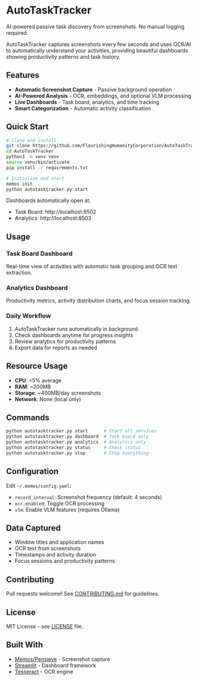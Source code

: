 # AutoTaskTracker

AI-powered passive task discovery from screenshots. No manual logging required.

AutoTaskTracker captures screenshots every few seconds and uses OCR/AI to automatically understand your activities, providing beautiful dashboards showing productivity patterns and task history.

## Features

- **Automatic Screenshot Capture** - Passive background operation
- **AI-Powered Analysis** - OCR, embeddings, and optional VLM processing
- **Live Dashboards** - Task board, analytics, and time tracking
- **Smart Categorization** - Automatic activity classification


## Quick Start

```bash
# Clone and install
git clone https://github.com/FlourishingHumanityCorporation/AutoTaskTracker.git
cd AutoTaskTracker
python3 -m venv venv
source venv/bin/activate
pip install -r requirements.txt

# Initialize and start
memos init
python autotasktracker.py start
```

Dashboards automatically open at:
- Task Board: http://localhost:8502
- Analytics: http://localhost:8503

## Usage

### Task Board Dashboard
Real-time view of activities with automatic task grouping and OCR text extraction.

### Analytics Dashboard  
Productivity metrics, activity distribution charts, and focus session tracking.

### Daily Workflow
1. AutoTaskTracker runs automatically in background
2. Check dashboards anytime for progress insights
3. Review analytics for productivity patterns
4. Export data for reports as needed

## Resource Usage

- **CPU**: <5% average
- **RAM**: ~200MB
- **Storage**: ~400MB/day screenshots
- **Network**: None (local only)

## Commands

```bash
python autotasktracker.py start      # Start all services
python autotasktracker.py dashboard  # Task board only  
python autotasktracker.py analytics  # Analytics only
python autotasktracker.py status     # Check status
python autotasktracker.py stop       # Stop everything
```

## Configuration

Edit `~/.memos/config.yaml`:
- `record_interval`: Screenshot frequency (default: 4 seconds)
- `ocr.enabled`: Toggle OCR processing
- `vlm`: Enable VLM features (requires Ollama)

## Data Captured

- Window titles and application names
- OCR text from screenshots
- Timestamps and activity duration
- Focus sessions and productivity patterns

## Contributing

Pull requests welcome! See [CONTRIBUTING.md](CONTRIBUTING.md) for guidelines.

## License

MIT License - see [LICENSE](LICENSE) file.

## Built With

- [Memos/Pensieve](https://github.com/arkohut/memos) - Screenshot capture
- [Streamlit](https://streamlit.io) - Dashboard framework  
- [Tesseract](https://github.com/tesseract-ocr/tesseract) - OCR engine